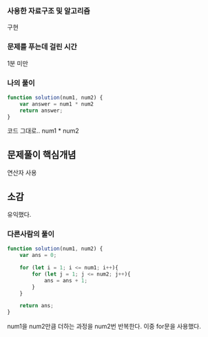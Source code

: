 ### 사용한 자료구조 및 알고리즘
구현

### 문제를 푸는데 걸린 시간
1분 미만

### 나의 풀이

```Javascript
function solution(num1, num2) {
    var answer = num1 * num2
    return answer;
}

```
코드 그대로.. num1 * num2

## 문제풀이 핵심개념
연산자 사용

## 소감
유익했다.

### 다른사람의 풀이

```Javascript
function solution(num1, num2) {
    var ans = 0;

    for (let i = 1; i <= num1; i++){
        for (let j = 1; j <= num2; j++){
            ans = ans + 1;
        }
    }

    return ans;
}

```

num1을 num2만큼 더하는 과정을 num2번 반복한다. 이중 for문을 사용했다.